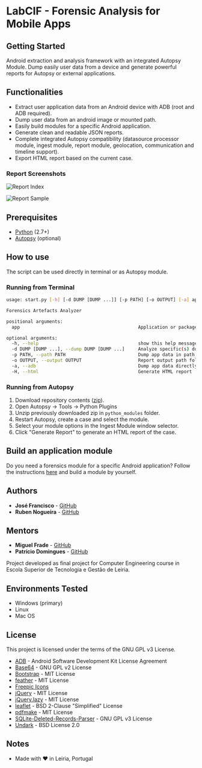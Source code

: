 # LabCIF - Forensic Analysis for Mobile Apps

## Getting Started

Android extraction and analysis framework with an integrated Autopsy Module. Dump easily user data from a device and generate powerful reports for Autopsy or external applications.

## Functionalities

* Extract user application data from an Android device with ADB (root and ADB required).
* Dump user data from an android image or mounted path.
* Easily build modules for a specific Android application.
* Generate clean and readable JSON reports.
* Complete integrated Autopsy compatibility (datasource processor module, ingest module, report module, geolocation, communication and timeline support).
* Export HTML report based on the current case.

### Report Screenshots

![Report Index](https://i.imgur.com/T3v3uH4.png)

![Report Sample](https://i.imgur.com/weKkHzt.png)

## Prerequisites

* [Python](https://www.python.org/downloads/) (2.7+)
* [Autopsy](https://www.sleuthkit.org/autopsy/) (optional)

## How to use

The script can be used directly in terminal or as Autopsy module.

### Running from Terminal

```bash
usage: start.py [-h] [-d DUMP [DUMP ...]] [-p PATH] [-o OUTPUT] [-a] app

Forensics Artefacts Analyzer

positional arguments:
  app                                            Application or package to be analyzed <tiktok> or <com.zhiliaoapp.musically>

optional arguments:
  -h, --help                                     show this help message and exit
  -d DUMP [DUMP ...], --dump DUMP [DUMP ...]     Analyze specific(s) dump(s) <20200307_215555 ...>
  -p PATH, --path PATH                           Dump app data in path (mount or folder structure)
  -o OUTPUT, --output OUTPUT                     Report output path folder
  -a, --adb                                      Dump app data directly from device with ADB
  -H, --html                                     Generate HTML report
```

### Running from Autopsy

1. Download repository contents ([zip](../../archive/master.zip)).
2. Open Autopsy -> Tools -> Python Plugins
3. Unzip previously downloaded zip in `python_modules` folder.
4. Restart Autopsy, create a case and select the module.
5. Select your module options in the Ingest Module window selector.
6. Click "Generate Report" to generate an HTML report of the case.

## Build an application module

Do you need a forensics module for a specific Android application? Follow the instructions [here](modules/README.md) and build a module by yourself.

## Authors

* **José Francisco** - [GitHub](https://github.com/98jfran)
* **Ruben Nogueira** - [GitHub](https://github.com/rubnogueira)

## Mentors

* **Miguel Frade** - [GitHub](https://github.com/mfrade)
* **Patrício Domingues** - [GitHub](https://github.com/PatricioDomingues)

Project developed as final project for Computer Engineering course in Escola Superior de Tecnologia e Gestão de Leiria.

## Environments Tested

* Windows (primary)
* Linux
* Mac OS

## License

This project is licensed under the terms of the GNU GPL v3 License.

* [ADB](https://developer.android.com/studio/releases/platform-tools) - Android Software Development Kit License Agreement
* [Base64](http://rtner.de/software/base64.html) - GNU GPL v2 License
* [Bootstrap](https://getbootstrap.com/) - MIT License
* [feather](https://github.com/feathericons/feather) - MIT License
* [Freepic Icons](https://www.flaticon.com/packs/user-interface-111)
* [jQuery](https://jquery.com/) - MIT License
* [jQuery.lazy](https://github.com/eisbehr-/jquery.lazy) - MIT License
* [leaflet](https://github.com/Leaflet/Leaflet) - BSD 2-Clause "Simplified" License
* [pdfmake](https://github.com/bpampuch/pdfmake) - MIT License
* [SQLite-Deleted-Records-Parser](https://github.com/mdegrazia/SQLite-Deleted-Records-Parser) - GNU GPL v3 License
* [Undark](https://github.com/witwall/undark) - BSD License 2.0

## Notes

* Made with ❤ in Leiria, Portugal
